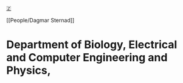 [🇿](zotero://select/library/items/8WP2FGEG)

[[People/Dagmar Sternad]] 
# Department of Biology, Electrical and Computer Engineering and Physics,

